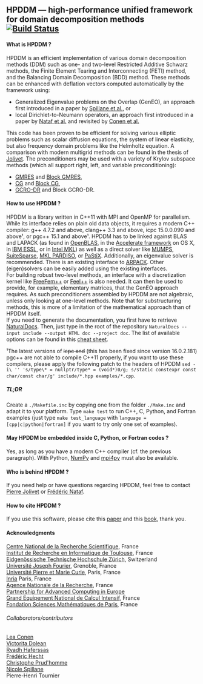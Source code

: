 ## HPDDM — high-performance unified framework for domain decomposition methods [![Build Status](https://travis-ci.org/hpddm/hpddm.svg?branch=master)](https://travis-ci.org/hpddm/hpddm)

#### What is HPDDM ?
HPDDM is an efficient implementation of various domain decomposition methods (DDM) such as one- and two-level Restricted Additive Schwarz methods, the Finite Element Tearing and Interconnecting (FETI) method, and the Balancing Domain Decomposition (BDD) method. These methods can be enhanced with deflation vectors computed automatically by the framework using:
* Generalized Eigenvalue problems on the Overlap (GenEO), an approach first introduced in a paper by [Spillane et al.](http://link.springer.com/article/10.1007%2Fs00211-013-0576-y#page-1), or
* local Dirichlet-to-Neumann operators, an approach first introduced in a paper by [Nataf et al.](http://epubs.siam.org/doi/abs/10.1137/100796376) and revisited by [Conen et al.](http://www.sciencedirect.com/science/article/pii/S0377042714001800)

This code has been proven to be efficient for solving various elliptic problems such as scalar diffusion equations, the system of linear elasticity, but also frequency domain problems like the Helmholtz equation. A comparison with modern multigrid methods can be found in the thesis of [Jolivet](http://jolivet.perso.enseeiht.fr/thesis.pdf). The preconditioners may be used with a variety of Krylov subspace methods (which all support right, left, and variable preconditioning):
* [GMRES](http://epubs.siam.org/doi/abs/10.1137/0907058) and [Block GMRES](http://www.sam.math.ethz.ch/~mhg/pub/delhipap.pdf),
* [CG](http://nvlpubs.nist.gov/nistpubs/jres/049/jresv49n6p409_A1b.pdf) and [Block CG](http://www.sciencedirect.com/science/article/pii/0024379580902475),
* [GCRO-DR](http://epubs.siam.org/doi/abs/10.1137/040607277) and Block GCRO-DR.

#### How to use HPDDM ?
HPDDM is a library written in C++11 with MPI and OpenMP for parallelism. While its interface relies on plain old data objects, it requires a modern C++ compiler: g++ 4.7.2 and above, clang++ 3.3 and above, icpc 15.0.0.090 and above&#185;, or pgc++ 15.1 and above&#185;. HPDDM has to be linked against BLAS and LAPACK (as found in [OpenBLAS](http://www.openblas.net/), in the [Accelerate framework](https://developer.apple.com/library/ios/documentation/Accelerate/Reference/AccelerateFWRef/_index.html) on OS X, in [IBM ESSL](http://www-03.ibm.com/systems/power/software/essl/), or in [Intel MKL](https://software.intel.com/en-us/intel-mkl)) as well as a direct solver like [MUMPS](http://mumps.enseeiht.fr/), [SuiteSparse](http://faculty.cse.tamu.edu/davis/suitesparse.html), [MKL PARDISO](https://software.intel.com/en-us/articles/intel-mkl-pardiso), or [PaStiX](http://pastix.gforge.inria.fr/). Additionally, an eigenvalue solver is recommended. There is an existing interface to [ARPACK](http://www.caam.rice.edu/software/ARPACK/). Other (eigen)solvers can be easily added using the existing interfaces.  
For building robust two-level methods, an interface with a discretization kernel like [FreeFem++](http://www.freefem.org/ff++/) or [Feel++](http://www.feelpp.org/) is also needed. It can then be used to provide, for example, elementary matrices, that the GenEO approach requires. As such preconditioners assembled by HPDDM are not algebraic, unless only looking at one-level methods. Note that for substructuring methods, this is more of a limitation of the mathematical approach than of HPDDM itself.  
If you need to generate the documentation, you first have to retrieve [NaturalDocs](http://www.naturaldocs.org/download/version1.52.html). Then, just type in the root of the repository `NaturalDocs --input include --output HTML doc --project doc`. The list of available options can be found in this [cheat sheet](https://github.com/hpddm/hpddm/raw/master/doc/cheatsheet.pdf).

&#185;The latest versions of ~~icpc and~~ (this has been fixed since version 16.0.2.181) pgc++ are not able to compile C++11 properly, if you want to use these compilers, please apply the following patch to the headers of HPDDM `sed -i\ '' 's/type\* = nullptr/type* = (void*)0/g; s/static constexpr const char/const char/g' include/*.hpp examples/*.cpp`.  

##### TL;DR
Create a `./Makefile.inc` by copying one from the folder `./Make.inc` and adapt it to your platform. Type `make test` to run C++, C, Python, and Fortran examples (just type `make test_language` with `language = [cpp|c|python|fortran]` if you want to try only one set of examples).

#### May HPDDM be embedded inside C, Python, or Fortran codes ?
Yes, as long as you have a modern C++ compiler (cf. the previous paragraph). With Python, [NumPy](http://www.numpy.org/) and [mpi4py](https://bitbucket.org/mpi4py/) must also be available.

#### Who is behind HPDDM ?
If you need help or have questions regarding HPDDM, feel free to contact [Pierre Jolivet](http://jolivet.perso.enseeiht.fr/) or [Frédéric Nataf](https://www.ljll.math.upmc.fr/nataf/).

#### How to cite HPDDM ?
If you use this software, please cite this [paper](http://dl.acm.org/citation.cfm?doid=2503210.2503212) and this [book](http://www.siam.org/books/ot144/), thank you.

#### Acknowledgments
[Centre National de la Recherche Scientifique](http://www.cnrs.fr/index.php), France  
[Institut de Recherche en Informatique de Toulouse](http://www.irit.fr/?lang=en), France  
[Eidgenössische Technische Hochschule Zürich](https://www.ethz.ch/), Switzerland  
[Université Joseph Fourier](https://www.ujf-grenoble.fr/?language=en), Grenoble, France  
[Université Pierre et Marie Curie](http://www.upmc.fr/), Paris, France  
[Inria](http://www.inria.fr/en/) Paris, France  
[Agence Nationale de la Recherche](http://www.agence-nationale-recherche.fr/), France  
[Partnership for Advanced Computing in Europe](http://www.prace-ri.eu/)  
[Grand Equipement National de Calcul Intensif](http://www.genci.fr/en), France  
[Fondation Sciences Mathématiques de Paris](http://www.sciencesmaths-paris.fr/en/), France

###### Collaborators/contributors
[Lea Conen](https://www.linkedin.com/in/lea-conen-789111a5)  
[Victorita Dolean](http://www-math.unice.fr/~dolean/Home.html)  
[Ryadh Haferssas](https://www.ljll.math.upmc.fr/~haferssas/)  
[Frédéric Hecht](https://www.ljll.math.upmc.fr/hecht/)  
[Christophe Prud'homme](http://www.prudhomm.org/)  
[Nicole Spillane](http://www.cmap.polytechnique.fr/~spillane/)  
Pierre-Henri Tournier

